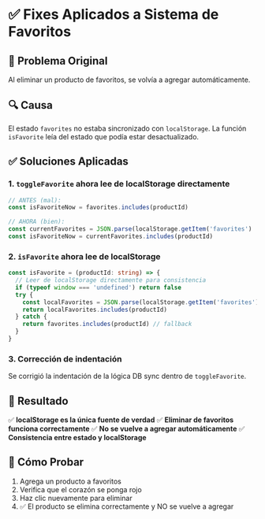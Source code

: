 # ✅ Fixes Aplicados a Sistema de Favoritos

## 🐛 Problema Original
Al eliminar un producto de favoritos, se volvía a agregar automáticamente.

## 🔍 Causa
El estado `favorites` no estaba sincronizado con `localStorage`. La función `isFavorite` leía del estado que podía estar desactualizado.

## ✅ Soluciones Aplicadas

### 1. `toggleFavorite` ahora lee de localStorage directamente
```typescript
// ANTES (mal):
const isFavoriteNow = favorites.includes(productId)

// AHORA (bien):
const currentFavorites = JSON.parse(localStorage.getItem('favorites') || '[]')
const isFavoriteNow = currentFavorites.includes(productId)
```

### 2. `isFavorite` ahora lee de localStorage
```typescript
const isFavorite = (productId: string) => {
  // Leer de localStorage directamente para consistencia
  if (typeof window === 'undefined') return false
  try {
    const localFavorites = JSON.parse(localStorage.getItem('favorites') || '[]')
    return localFavorites.includes(productId)
  } catch {
    return favorites.includes(productId) // fallback
  }
}
```

### 3. Corrección de indentación
Se corrigió la indentación de la lógica DB sync dentro de `toggleFavorite`.

## 🎯 Resultado

✅ **localStorage es la única fuente de verdad**
✅ **Eliminar de favoritos funciona correctamente**
✅ **No se vuelve a agregar automáticamente**
✅ **Consistencia entre estado y localStorage**

## 🧪 Cómo Probar

1. Agrega un producto a favoritos
2. Verifica que el corazón se ponga rojo
3. Haz clic nuevamente para eliminar
4. ✅ El producto se elimina correctamente y NO se vuelve a agregar

